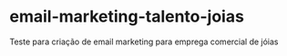 # email-marketing-talento-joias
Teste para criação de email marketing para emprega comercial de jóias
